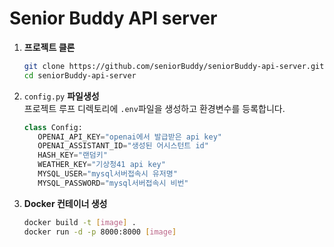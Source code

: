 # Senior Buddy API server

1. **프로젝트 클론**
   ```bash
   git clone https://github.com/seniorBuddy/seniorBuddy-api-server.git
   cd seniorBuddy-api-server
   ```
2. `config.py` **파일생성**  
  프로젝트 루프 디렉토리에 `.env`파일을 생성하고 환경변수를 등록합니다.
   ```python
   class Config:
      OPENAI_API_KEY="openai에서 발급받은 api key"
      OPENAI_ASSISTANT_ID="생성된 어시스턴트 id"
      HASH_KEY="랜덤키"
      WEATHER_KEY="기상청41 api key"
      MYSQL_USER="mysql서버접속시 유저명"
      MYSQL_PASSWORD="mysql서버접속시 비번"
   ```
3. **Docker 컨테이너 생성**
   ```bash
   docker build -t [image] .
   docker run -d -p 8000:8000 [image]
   ```
